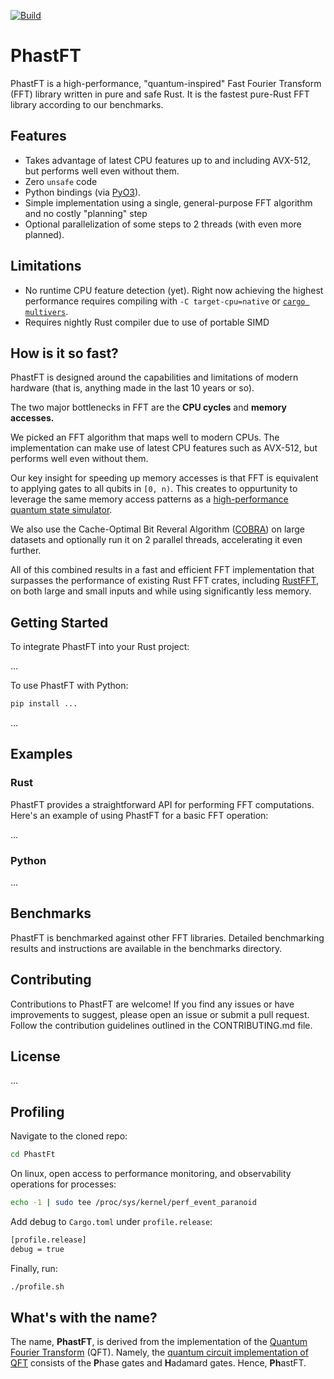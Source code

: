 [![Build](https://github.com/QuState/PhastFT/actions/workflows/rust.yml/badge.svg)](https://github.com/QuState/PhastFT/actions/workflows/rust.yml)

# PhastFT

PhastFT is a high-performance, "quantum-inspired" Fast Fourier
Transform (FFT) library written in pure and safe Rust. It is the fastest
pure-Rust FFT library according to our benchmarks.

## Features

- Takes advantage of latest CPU features up to and including AVX-512, but performs well even without them.
- Zero `unsafe` code
- Python bindings (via [PyO3](https://github.com/PyO3/pyo3)).
- Simple implementation using a single, general-purpose FFT algorithm and no costly "planning" step
- Optional parallelization of some steps to 2 threads (with even more planned).

## Limitations

- No runtime CPU feature detection (yet). Right now achieving the highest performance requires compiling
  with `-C target-cpu=native` or [`cargo multivers`](https://github.com/ronnychevalier/cargo-multivers).
- Requires nightly Rust compiler due to use of portable SIMD

## How is it so fast?

PhastFT is designed around the capabilities and limitations of modern hardware (that is, anything made in the last 10
years or so).

The two major bottlenecks in FFT are the **CPU cycles** and **memory accesses.**

We picked an FFT algorithm that maps well to modern CPUs. The implementation can make use of latest CPU features such as
AVX-512, but performs well even without them.

Our key insight for speeding up memory accesses is that FFT is equivalent to applying gates to all qubits in `[0, n)`.
This creates to oppurtunity to leverage the same memory access patterns as
a [high-performance quantum state simulator](https://github.com/QuState/spinoza).

We also use the Cache-Optimal Bit Reveral
Algorithm ([COBRA](https://csaws.cs.technion.ac.il/~itai/Courses/Cache/bit.pdf))
on large datasets and optionally run it on 2 parallel threads, accelerating it even further.

All of this combined results in a fast and efficient FFT implementation that surpasses the performance of existing Rust
FFT crates,
including [RustFFT](https://crates.io/crates/rustfft/), on both large and small inputs and while using significantly
less memory.

## Getting Started

To integrate PhastFT into your Rust project:

...

To use PhastFT with Python:

```bash
pip install ...
```

...

## Examples

### Rust

PhastFT provides a straightforward API for performing FFT computations. Here's an example of using PhastFT for a basic
FFT
operation:

...

### Python

...

## Benchmarks

PhastFT is benchmarked against other FFT libraries. Detailed benchmarking results and instructions are available in the
benchmarks directory.

## Contributing

Contributions to PhastFT are welcome! If you find any issues or have improvements to suggest, please open an issue or
submit a pull request. Follow the contribution guidelines outlined in the CONTRIBUTING.md file.

## License

...

## Profiling

Navigate to the cloned repo:

```bash
cd PhastFt
```

On linux, open access to performance monitoring, and observability operations for processes:

```bash
echo -1 | sudo tee /proc/sys/kernel/perf_event_paranoid
```

Add debug to `Cargo.toml` under `profile.release`:

```bash
[profile.release]
debug = true
```

Finally, run:

```bash
./profile.sh
```

## What's with the name?

The name, **PhastFT**, is derived from the implementation of the
[Quantum Fourier Transform](https://en.wikipedia.org/wiki/Quantum_Fourier_transform) (QFT). Namely, the
[quantum circuit implementation of QFT](https://en.wikipedia.org/wiki/Quantum_Fourier_transform#Circuit_implementation)
consists of the **P**hase gates and **H**adamard gates. Hence, **Ph**astFT.